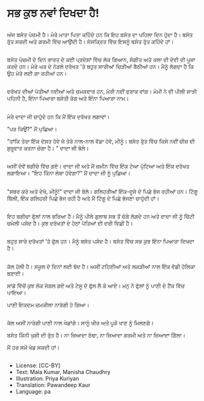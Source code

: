 # ਸਭ ਕੁਝ ਨਵਾਂ ਦਿਖਦਾ ਹੈ!

##
ਅੱਜ ਬਸੰਤ ਪੰਚਮੀ ਹੈ। ਮੇਰੇ ਮਾਤਾ ਪਿਤਾ ਕਹਿੰਦੇ ਹਨ ਕਿ ਇਹ ਬਸੰਤ ਦਾ ਪਹਿਲਾ ਦਿਨ ਹੁੰਦਾ ਹੈ। ਬਸੰਤ ਰੁੱਤ ਸਰਦੀ ਅਤੇ ਗਰਮੀ ਵਿੱਚ ਆਉਂਦੀ ਹੈ। ਸੰਸਕ੍ਰਿਤ ਵਿੱਚ ਇਸਨੂੰ ਬਸੰਤ ਰੁੱਤ ਕਹਿੰਦੇ ਹਾਂ।

##
ਬਸੰਤ ਪੰਚਮੀ ਦੇ ਦਿਨ ਭਾਰਤ ਦੇ ਕਈ ਪ੍ਰਦੇਸ਼ਾਂ ਵਿੱਚ ਲੋਕ ਗਿਆਨ, ਸੰਗੀਤ ਅਤੇ ਕਲਾ ਦੀ ਦੇਵੀ ਦੀ ਪੂਜਾ ਕਰਦੇ ਹਨ।
ਮੇਰੇ ਘਰ ਦੇ ਨੇੜਲੇ ਦਰੱਖਤ 'ਤੇ ਬਹੁਤ ਸਾਰੀਆਂ ਚਿੜੀਆਂ ਬੈਠੀਆਂ ਹਨ। ਮੈਨੂੰ ਲੱਗਦਾ ਹੈ ਕਿ ਉਹ ਮੇਰੇ ਲਈ ਗਾ ਰਹੀਆਂ ਹਨ।

##
ਦਰੱਖਤ ਦੀਆਂ ਪੱਤੀਆਂ ਨਵੀਆਂ ਅਤੇ ਚਮਕਦਾਰ ਹਨ, ਮੇਰੀ ਨਵੀਂ ਫਰਾਕ ਵਾਂਗ। ਮੰਮੀ ਨੇ ਵੀ ਪੀਲੀ ਸਾੜੀ ਪਹਿਨੀ ਹੈ, ਇੰਨਾ ਪਿਆਰਾ ਬਸੰਤੀ ਰੰਗ ਅਤੇ ਇੰਨਾ ਪਿਆਰਾ ਨਾਮ।

##
ਮੇਰੇ ਦਾਦਾ ਜੀ ਚਾਹੁੰਦੇ ਹਨ ਕਿ ਮੈਂ ਇੱਕ ਦਰੱਖਤ ਲਗਾਵਾਂ।

"ਪਰ ਕਿਉਂ?" ਮੈਂ ਪੁਛਿਆ। 

"ਤਾਂਕਿ ਤੇਰਾ ਇੱਕ ਦੋਸਤ ਹੋਵੇ ਜੋ ਤੇਰੇ ਨਾਲ-ਨਾਲ ਵੱਡਾ ਹੋਵੇ, ਮੀਨੂੰ। ਬਸੰਤ ਰੁੱਤ ਵਿੱਚ ਕਿਸੇ ਨਵੀਂ ਚੀਜ਼ ਦੀ ਸ਼ੁਰੂਵਾਤ ਕਰਨਾ ਚੰਗਾ ਹੈ। " ਦਾਦਾ ਜੀ ਬੋਲੇ।

##
ਅਸੀਂ ਦੋਵੇਂ ਬਗੀਚੇ ਵਿੱਚ ਗਏ। ਦਾਦਾ ਜੀ ਅਤੇ ਮੈਂ ਜ਼ਮੀਨ ਵਿੱਚ ਇੱਕ ਟੋਆ ਪੁੱਟਿਆ ਅਤੇ ਇੱਕ ਦਰੱਖਤ ਲਗਾਇਆ। "ਇਹ ਕਿੰਨਾ ਲੰਬਾ ਹੋਵੇਗਾ?" ਮੈਂ ਦਾਦਾ ਜੀ ਨੂੰ ਪੁਛਿਆ।

##
"ਸਬਰ ਕਰੋ ਅਤੇ ਦੇਖੋ, ਮੀਨੂੰ!" ਦਾਦਾ ਜੀ ਬੋਲੇ।
ਗਲਿਹਰੀਆਂ ਇੱਕ-ਦੂਜੇ ਦੇ ਪਿਛੇ ਭੱਜ ਰਹੀਆਂ ਹਨ। ਟਿੰਗੂ ਬਿੱਲੀ, ਇੱਕ ਗਲਿਹਰੀ ਪਿਛੇ ਭੱਜ ਰਹੀ ਹੈ ਅਤੇ ਮੈਂ ਟਿੰਗੂ ਦੇ ਪਿਛੇ ਭੱਜਣਾ ਚਾਹੁੰਦੀ ਹਾਂ।

##
ਇਹ ਬਗੀਚਾ ਫੁੱਲਾਂ ਨਾਲ ਭਰਿਆ ਹੈ। ਮੈਨੂੰ ਪੀਲੇ ਗੁਲਾਬ ਸਭ ਤੋਂ ਚੰਗੇ ਲੱਗਦੇ ਹਨ ਅਤੇ ਦਾਦਾ ਜੀ ਨੂੰ ਚਿੱਟੀ ਚਮੇਲੀ ਪਸੰਦ ਹੈ। ਕੁਝ ਦਰੱਖਤਾਂ ਦੇ ਹੇਠਾਂ ਪੱਤਿਆਂ ਦੀ ਦਰੀ ਵਿਛੀ ਹੈ।

##
ਬਹੁਤ ਸਾਰੇ ਦਰੱਖਤਾਂ 'ਤੇ ਫੁੱਲ ਹਨ। ਮੈਨੂੰ ਬਸੰਤ ਪਸੰਦ ਹੈ। ਬਸੰਤ ਵਿੱਚ ਸਭ ਕੁਝ ਇੰਨਾ ਪਿਆਰਾ ਦਿਖਦਾ ਹੈ।

##
ਕੱਲ ਹੋਲੀ ਹੈ। ਸਕੂਲ ਦੋ ਦਿਨਾਂ ਲਈ ਬੰਦ ਹੈ। ਅਸੀਂ ਟਹਿਣੀਆਂ ਅਤੇ ਲਕੜੀਆਂ ਨਾਲ ਇੱਕ ਵੱਡੀ ਹੋਲਿਕਾ ਬਣਾਈ।

ਸਾਡੇ ਵਿੱਚੋਂ ਕੁਝ ਲੋਕ ਜੰਗਲ ਗਏ ਅਤੇ ਟੇਸੂ ਦੇ ਫੁੱਲ ਲੈ ਕੇ ਆਏ। ਮਨੁ ਨੇ ਫੁੱਲਾਂ ਨੂੰ ਪਾਣੀ ਦੇ ਟੈਂਕ ਵਿੱਚ ਪਾਇਆ।

ਪਾਣੀ ਇਕਦਮ ਚਮਕੀਲਾ ਨਾਰੰਗੀ ਹੋ ਗਿਆ।

##
ਕੱਲ ਅਸੀਂ ਨਾਰੰਗੀ ਪਾਣੀ ਨਾਲ ਖੇਡਾਂਗੇ। ਸਾਨੂੰ ਖੀਰ ਅਤੇ ਪੂੜੇ ਖਾਣ ਨੂੰ ਮਿਲਣਗੇ।

ਬਸੰਤ ਕਿੰਨੀ ਖੁਸ਼ੀ ਦੀ ਰੁੱਤ ਹੈ। ਨਾ ਜ਼ਿਆਦਾ ਠੰਢਾ, ਨਾ ਜ਼ਿਆਦਾ ਗਰਮੀ ਅਤੇ ਨਾ ਜ਼ਿਆਦਾ ਗਿੱਲਾ।

ਮੈਂ ਹਰ ਸਮੇਂ ਖੇਡ ਸਕਦੀ ਹਾਂ।

##
* License: [CC-BY]
* Text: Mala Kumar, Manisha Chaudhry
* Illustration: Priya Kuriyan
* Translation: Pawandeep Kaur
* Language: pa

